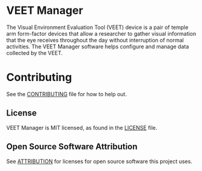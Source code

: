 # VEET Manager
The Visual Environment Evaluation Tool (VEET) device is a pair of temple arm form-factor devices that allow a researcher to gather visual information that the eye receives throughout the day without interruption of normal activities. The VEET Manager software helps configure and manage data collected by the VEET.

# Contributing
See the [CONTRIBUTING](../CONTRIBUTING.md) file for how to help out.

## License
VEET Manager is MIT licensed, as found in the [LICENSE](../LICENSE) file.


## Open Source Software Attribution
See [ATTRIBUTION](ATTRIBUTION.md) for licenses for open source software this project uses.
